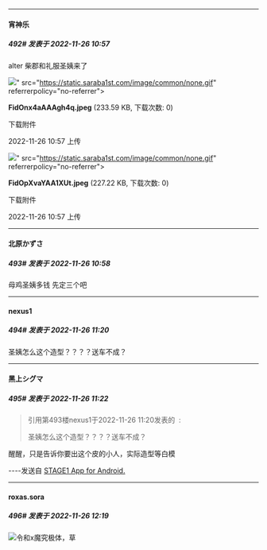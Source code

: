 

*****

####  宵神乐  
##### 492#       发表于 2022-11-26 10:57

alter 柴郡和礼服圣姨来了

<img src="https://img.saraba1st.com/forum/202211/26/105703mj55jw94hj44ixja.jpeg" referrerpolicy="no-referrer">" src="https://static.saraba1st.com/image/common/none.gif" referrerpolicy="no-referrer">

<strong>FidOnx4aAAAgh4q.jpeg</strong> (233.59 KB, 下载次数: 0)

下载附件

2022-11-26 10:57 上传

<img src="https://img.saraba1st.com/forum/202211/26/105703l5fffd7x4n3df48f.jpeg" referrerpolicy="no-referrer">" src="https://static.saraba1st.com/image/common/none.gif" referrerpolicy="no-referrer">

<strong>FidOpXvaYAA1XUt.jpeg</strong> (227.22 KB, 下载次数: 0)

下载附件

2022-11-26 10:57 上传

*****

####  北原かずさ  
##### 493#       发表于 2022-11-26 10:58

母鸡圣姨多钱 
先定三个吧



*****

####  nexus1  
##### 494#       发表于 2022-11-26 11:20

圣姨怎么这个造型？？？？送车不成？

*****

####  黑上シグマ  
##### 495#       发表于 2022-11-26 11:22

<blockquote>引用第493楼nexus1于2022-11-26 11:20发表的  :

圣姨怎么这个造型？？？？送车不成？</blockquote>
醒醒，只是告诉你要出这个皮的小人，实际造型等白模

----发送自 [STAGE1 App for Android.](http://stage1.5j4m.com/?1.37)



*****

####  roxas.sora  
##### 496#       发表于 2022-11-26 12:19

<img src="https://static.saraba1st.com/image/smiley/face2017/053.png" referrerpolicy="no-referrer">令和x魔究极体，草

